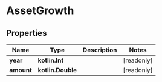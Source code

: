 
# AssetGrowth

## Properties
Name | Type | Description | Notes
------------ | ------------- | ------------- | -------------
**year** | **kotlin.Int** |  |  [readonly]
**amount** | **kotlin.Double** |  |  [readonly]



